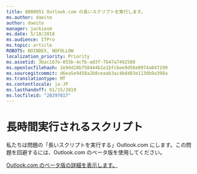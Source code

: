 ```yaml
---
title: 8000051 Outlook.com の長いスクリプトを実行します。
ms.author: daeite
author: daeite
manager: jackiesm
ms.date: 5/18/2018
ms.audience: ITPro
ms.topic: article
ROBOTS: NOINDEX, NOFOLLOW
localization_priority: Priority
ms.assetid: 3bac167e-055b-4cfb-ad3f-7b47a7492588
ms.openlocfilehash: 2e94d28b758444b1e1bfcbee9d56e0974a047199
ms.sourcegitcommit: d6ea5e9458a2b8ceaab3ac4bd483e1130b9a398a
ms.translationtype: MT
ms.contentlocale: ja-JP
ms.lasthandoff: 01/15/2019
ms.locfileid: "28297817"
---
```

# <a name="long-running-script"></a>長時間実行されるスクリプト

私たちは問題の「長いスクリプトを実行する」Outlook.com にします。この問題を回避するには、Outlook.com のベータ版を使用してください。
  
[Outlook.com のベータ版の詳細を表示します。](https://go.microsoft.com/fwlink/p/?linkid=874356)
  

